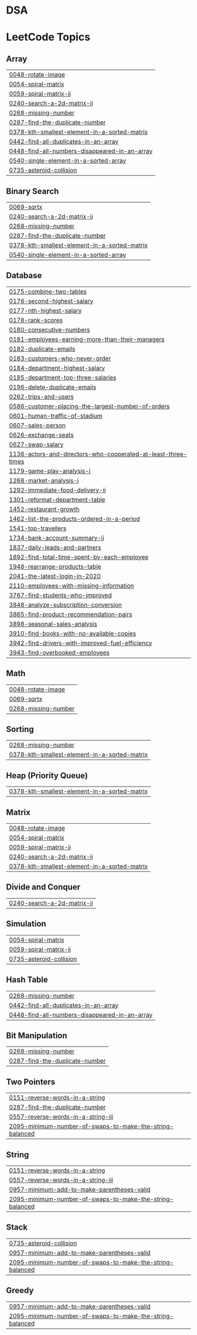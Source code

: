 # DSA
<!---LeetCode Topics Start-->
# LeetCode Topics
## Array
|  |
| ------- |
| [0048-rotate-image](https://github.com/SumitYesade22/DSA/tree/master/0048-rotate-image) |
| [0054-spiral-matrix](https://github.com/SumitYesade22/DSA/tree/master/0054-spiral-matrix) |
| [0059-spiral-matrix-ii](https://github.com/SumitYesade22/DSA/tree/master/0059-spiral-matrix-ii) |
| [0240-search-a-2d-matrix-ii](https://github.com/SumitYesade22/DSA/tree/master/0240-search-a-2d-matrix-ii) |
| [0268-missing-number](https://github.com/SumitYesade22/DSA/tree/master/0268-missing-number) |
| [0287-find-the-duplicate-number](https://github.com/SumitYesade22/DSA/tree/master/0287-find-the-duplicate-number) |
| [0378-kth-smallest-element-in-a-sorted-matrix](https://github.com/SumitYesade22/DSA/tree/master/0378-kth-smallest-element-in-a-sorted-matrix) |
| [0442-find-all-duplicates-in-an-array](https://github.com/SumitYesade22/DSA/tree/master/0442-find-all-duplicates-in-an-array) |
| [0448-find-all-numbers-disappeared-in-an-array](https://github.com/SumitYesade22/DSA/tree/master/0448-find-all-numbers-disappeared-in-an-array) |
| [0540-single-element-in-a-sorted-array](https://github.com/SumitYesade22/DSA/tree/master/0540-single-element-in-a-sorted-array) |
| [0735-asteroid-collision](https://github.com/SumitYesade22/DSA/tree/master/0735-asteroid-collision) |
## Binary Search
|  |
| ------- |
| [0069-sqrtx](https://github.com/SumitYesade22/DSA/tree/master/0069-sqrtx) |
| [0240-search-a-2d-matrix-ii](https://github.com/SumitYesade22/DSA/tree/master/0240-search-a-2d-matrix-ii) |
| [0268-missing-number](https://github.com/SumitYesade22/DSA/tree/master/0268-missing-number) |
| [0287-find-the-duplicate-number](https://github.com/SumitYesade22/DSA/tree/master/0287-find-the-duplicate-number) |
| [0378-kth-smallest-element-in-a-sorted-matrix](https://github.com/SumitYesade22/DSA/tree/master/0378-kth-smallest-element-in-a-sorted-matrix) |
| [0540-single-element-in-a-sorted-array](https://github.com/SumitYesade22/DSA/tree/master/0540-single-element-in-a-sorted-array) |
## Database
|  |
| ------- |
| [0175-combine-two-tables](https://github.com/SumitYesade22/DSA/tree/master/0175-combine-two-tables) |
| [0176-second-highest-salary](https://github.com/SumitYesade22/DSA/tree/master/0176-second-highest-salary) |
| [0177-nth-highest-salary](https://github.com/SumitYesade22/DSA/tree/master/0177-nth-highest-salary) |
| [0178-rank-scores](https://github.com/SumitYesade22/DSA/tree/master/0178-rank-scores) |
| [0180-consecutive-numbers](https://github.com/SumitYesade22/DSA/tree/master/0180-consecutive-numbers) |
| [0181-employees-earning-more-than-their-managers](https://github.com/SumitYesade22/DSA/tree/master/0181-employees-earning-more-than-their-managers) |
| [0182-duplicate-emails](https://github.com/SumitYesade22/DSA/tree/master/0182-duplicate-emails) |
| [0183-customers-who-never-order](https://github.com/SumitYesade22/DSA/tree/master/0183-customers-who-never-order) |
| [0184-department-highest-salary](https://github.com/SumitYesade22/DSA/tree/master/0184-department-highest-salary) |
| [0185-department-top-three-salaries](https://github.com/SumitYesade22/DSA/tree/master/0185-department-top-three-salaries) |
| [0196-delete-duplicate-emails](https://github.com/SumitYesade22/DSA/tree/master/0196-delete-duplicate-emails) |
| [0262-trips-and-users](https://github.com/SumitYesade22/DSA/tree/master/0262-trips-and-users) |
| [0586-customer-placing-the-largest-number-of-orders](https://github.com/SumitYesade22/DSA/tree/master/0586-customer-placing-the-largest-number-of-orders) |
| [0601-human-traffic-of-stadium](https://github.com/SumitYesade22/DSA/tree/master/0601-human-traffic-of-stadium) |
| [0607-sales-person](https://github.com/SumitYesade22/DSA/tree/master/0607-sales-person) |
| [0626-exchange-seats](https://github.com/SumitYesade22/DSA/tree/master/0626-exchange-seats) |
| [0627-swap-salary](https://github.com/SumitYesade22/DSA/tree/master/0627-swap-salary) |
| [1136-actors-and-directors-who-cooperated-at-least-three-times](https://github.com/SumitYesade22/DSA/tree/master/1136-actors-and-directors-who-cooperated-at-least-three-times) |
| [1179-game-play-analysis-i](https://github.com/SumitYesade22/DSA/tree/master/1179-game-play-analysis-i) |
| [1268-market-analysis-i](https://github.com/SumitYesade22/DSA/tree/master/1268-market-analysis-i) |
| [1292-immediate-food-delivery-ii](https://github.com/SumitYesade22/DSA/tree/master/1292-immediate-food-delivery-ii) |
| [1301-reformat-department-table](https://github.com/SumitYesade22/DSA/tree/master/1301-reformat-department-table) |
| [1452-restaurant-growth](https://github.com/SumitYesade22/DSA/tree/master/1452-restaurant-growth) |
| [1462-list-the-products-ordered-in-a-period](https://github.com/SumitYesade22/DSA/tree/master/1462-list-the-products-ordered-in-a-period) |
| [1541-top-travellers](https://github.com/SumitYesade22/DSA/tree/master/1541-top-travellers) |
| [1734-bank-account-summary-ii](https://github.com/SumitYesade22/DSA/tree/master/1734-bank-account-summary-ii) |
| [1837-daily-leads-and-partners](https://github.com/SumitYesade22/DSA/tree/master/1837-daily-leads-and-partners) |
| [1892-find-total-time-spent-by-each-employee](https://github.com/SumitYesade22/DSA/tree/master/1892-find-total-time-spent-by-each-employee) |
| [1948-rearrange-products-table](https://github.com/SumitYesade22/DSA/tree/master/1948-rearrange-products-table) |
| [2041-the-latest-login-in-2020](https://github.com/SumitYesade22/DSA/tree/master/2041-the-latest-login-in-2020) |
| [2110-employees-with-missing-information](https://github.com/SumitYesade22/DSA/tree/master/2110-employees-with-missing-information) |
| [3767-find-students-who-improved](https://github.com/SumitYesade22/DSA/tree/master/3767-find-students-who-improved) |
| [3848-analyze-subscription-conversion](https://github.com/SumitYesade22/DSA/tree/master/3848-analyze-subscription-conversion) |
| [3865-find-product-recommendation-pairs](https://github.com/SumitYesade22/DSA/tree/master/3865-find-product-recommendation-pairs) |
| [3898-seasonal-sales-analysis](https://github.com/SumitYesade22/DSA/tree/master/3898-seasonal-sales-analysis) |
| [3910-find-books-with-no-available-copies](https://github.com/SumitYesade22/DSA/tree/master/3910-find-books-with-no-available-copies) |
| [3942-find-drivers-with-improved-fuel-efficiency](https://github.com/SumitYesade22/DSA/tree/master/3942-find-drivers-with-improved-fuel-efficiency) |
| [3943-find-overbooked-employees](https://github.com/SumitYesade22/DSA/tree/master/3943-find-overbooked-employees) |
## Math
|  |
| ------- |
| [0048-rotate-image](https://github.com/SumitYesade22/DSA/tree/master/0048-rotate-image) |
| [0069-sqrtx](https://github.com/SumitYesade22/DSA/tree/master/0069-sqrtx) |
| [0268-missing-number](https://github.com/SumitYesade22/DSA/tree/master/0268-missing-number) |
## Sorting
|  |
| ------- |
| [0268-missing-number](https://github.com/SumitYesade22/DSA/tree/master/0268-missing-number) |
| [0378-kth-smallest-element-in-a-sorted-matrix](https://github.com/SumitYesade22/DSA/tree/master/0378-kth-smallest-element-in-a-sorted-matrix) |
## Heap (Priority Queue)
|  |
| ------- |
| [0378-kth-smallest-element-in-a-sorted-matrix](https://github.com/SumitYesade22/DSA/tree/master/0378-kth-smallest-element-in-a-sorted-matrix) |
## Matrix
|  |
| ------- |
| [0048-rotate-image](https://github.com/SumitYesade22/DSA/tree/master/0048-rotate-image) |
| [0054-spiral-matrix](https://github.com/SumitYesade22/DSA/tree/master/0054-spiral-matrix) |
| [0059-spiral-matrix-ii](https://github.com/SumitYesade22/DSA/tree/master/0059-spiral-matrix-ii) |
| [0240-search-a-2d-matrix-ii](https://github.com/SumitYesade22/DSA/tree/master/0240-search-a-2d-matrix-ii) |
| [0378-kth-smallest-element-in-a-sorted-matrix](https://github.com/SumitYesade22/DSA/tree/master/0378-kth-smallest-element-in-a-sorted-matrix) |
## Divide and Conquer
|  |
| ------- |
| [0240-search-a-2d-matrix-ii](https://github.com/SumitYesade22/DSA/tree/master/0240-search-a-2d-matrix-ii) |
## Simulation
|  |
| ------- |
| [0054-spiral-matrix](https://github.com/SumitYesade22/DSA/tree/master/0054-spiral-matrix) |
| [0059-spiral-matrix-ii](https://github.com/SumitYesade22/DSA/tree/master/0059-spiral-matrix-ii) |
| [0735-asteroid-collision](https://github.com/SumitYesade22/DSA/tree/master/0735-asteroid-collision) |
## Hash Table
|  |
| ------- |
| [0268-missing-number](https://github.com/SumitYesade22/DSA/tree/master/0268-missing-number) |
| [0442-find-all-duplicates-in-an-array](https://github.com/SumitYesade22/DSA/tree/master/0442-find-all-duplicates-in-an-array) |
| [0448-find-all-numbers-disappeared-in-an-array](https://github.com/SumitYesade22/DSA/tree/master/0448-find-all-numbers-disappeared-in-an-array) |
## Bit Manipulation
|  |
| ------- |
| [0268-missing-number](https://github.com/SumitYesade22/DSA/tree/master/0268-missing-number) |
| [0287-find-the-duplicate-number](https://github.com/SumitYesade22/DSA/tree/master/0287-find-the-duplicate-number) |
## Two Pointers
|  |
| ------- |
| [0151-reverse-words-in-a-string](https://github.com/SumitYesade22/DSA/tree/master/0151-reverse-words-in-a-string) |
| [0287-find-the-duplicate-number](https://github.com/SumitYesade22/DSA/tree/master/0287-find-the-duplicate-number) |
| [0557-reverse-words-in-a-string-iii](https://github.com/SumitYesade22/DSA/tree/master/0557-reverse-words-in-a-string-iii) |
| [2095-minimum-number-of-swaps-to-make-the-string-balanced](https://github.com/SumitYesade22/DSA/tree/master/2095-minimum-number-of-swaps-to-make-the-string-balanced) |
## String
|  |
| ------- |
| [0151-reverse-words-in-a-string](https://github.com/SumitYesade22/DSA/tree/master/0151-reverse-words-in-a-string) |
| [0557-reverse-words-in-a-string-iii](https://github.com/SumitYesade22/DSA/tree/master/0557-reverse-words-in-a-string-iii) |
| [0957-minimum-add-to-make-parentheses-valid](https://github.com/SumitYesade22/DSA/tree/master/0957-minimum-add-to-make-parentheses-valid) |
| [2095-minimum-number-of-swaps-to-make-the-string-balanced](https://github.com/SumitYesade22/DSA/tree/master/2095-minimum-number-of-swaps-to-make-the-string-balanced) |
## Stack
|  |
| ------- |
| [0735-asteroid-collision](https://github.com/SumitYesade22/DSA/tree/master/0735-asteroid-collision) |
| [0957-minimum-add-to-make-parentheses-valid](https://github.com/SumitYesade22/DSA/tree/master/0957-minimum-add-to-make-parentheses-valid) |
| [2095-minimum-number-of-swaps-to-make-the-string-balanced](https://github.com/SumitYesade22/DSA/tree/master/2095-minimum-number-of-swaps-to-make-the-string-balanced) |
## Greedy
|  |
| ------- |
| [0957-minimum-add-to-make-parentheses-valid](https://github.com/SumitYesade22/DSA/tree/master/0957-minimum-add-to-make-parentheses-valid) |
| [2095-minimum-number-of-swaps-to-make-the-string-balanced](https://github.com/SumitYesade22/DSA/tree/master/2095-minimum-number-of-swaps-to-make-the-string-balanced) |
<!---LeetCode Topics End-->